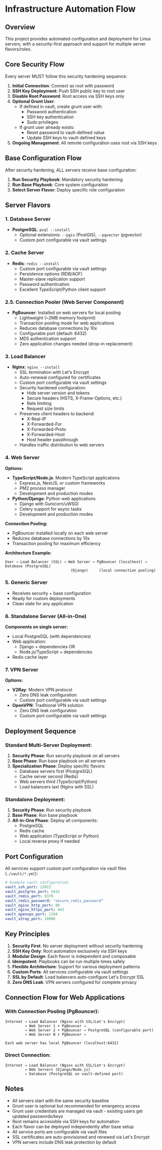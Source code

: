 # Infrastructure Automation Flow

## Overview
This project provides automated configuration and deployment for Linux servers, with a security-first approach and support for multiple server flavors/roles.

## Core Security Flow
Every server MUST follow this security hardening sequence:

1. **Initial Connection**: Connect as root with password
2. **SSH Key Deployment**: Push SSH public key to root user
3. **Disable Root Password**: Root access via SSH keys only
4. **Optional Grunt User**: 
   - If defined in vault, create grunt user with:
     - Password authentication
     - SSH key authentication
     - Sudo privileges
   - If grunt user already exists:
     - Reset password to vault-defined value
     - Update SSH keys to vault-defined keys
5. **Ongoing Management**: All remote configuration uses root via SSH keys

## Base Configuration Flow
After security hardening, ALL servers receive base configuration:

1. **Run Security Playbook**: Mandatory security hardening
2. **Run Base Playbook**: Core system configuration
3. **Select Server Flavor**: Deploy specific role configuration

## Server Flavors

### 1. Database Server
- **PostgreSQL**: `psql --install`
  - Optional extensions: `--pgis` (PostGIS), `--pgvector` (pgvector)
  - Custom port configurable via vault settings

### 2. Cache Server
- **Redis**: `redis --install`
  - Custom port configurable via vault settings
  - Persistence options (RDB/AOF)
  - Master-slave replication support
  - Password authentication
  - Excellent TypeScript/Python client support

### 2.5. Connection Pooler (Web Server Component)
- **PgBouncer**: Installed on web servers for local pooling
  - Lightweight (~2MB memory footprint)
  - Transaction pooling mode for web applications
  - Reduces database connections by 10x
  - Configurable port (default: 6432)
  - MD5 authentication support
  - Zero application changes needed (drop-in replacement)

### 3. Load Balancer
- **Nginx**: `nginx --install`
  - SSL termination with Let's Encrypt
  - Auto-renewal configured for certificates
  - Custom port configurable via vault settings
  - Security hardened configuration:
    - Hide server version and tokens
    - Secure headers (HSTS, X-Frame-Options, etc.)
    - Rate limiting
    - Request size limits
  - Preserves client headers to backend:
    - X-Real-IP
    - X-Forwarded-For
    - X-Forwarded-Proto
    - X-Forwarded-Host
    - Host header passthrough
  - Handles traffic distribution to web servers

### 4. Web Server
**Options:**
- **TypeScript/Node.js**: Modern TypeScript applications
  - Express.js, NestJS, or custom frameworks
  - PM2 process manager
  - Development and production modes
- **Python/Django**: Python web applications
  - Django with Gunicorn/uWSGI
  - Celery support for async tasks
  - Development and production modes

**Connection Pooling:**
- PgBouncer installed locally on each web server
- Reduces database connections by 10x
- Transaction pooling for maximum efficiency

**Architecture Example:**
```
User → Load Balancer (SSL) → Web Server → PgBouncer (localhost) → Database (PostgreSQL)
                              (Django)     (local connection pooling)
```

### 5. Generic Server
- Receives security + base configuration
- Ready for custom deployments
- Clean slate for any application

### 6. Standalone Server (All-in-One)
**Components on single server:**
- Local PostgreSQL (with dependencies)
- Web application:
  - Django + dependencies OR
  - Node.js/TypeScript + dependencies
- Redis cache layer

### 7. VPN Server
**Options:**
- **V2Ray**: Modern VPN protocol
  - Zero DNS leak configuration
  - Custom port configurable via vault settings
- **OpenVPN**: Traditional VPN solution
  - Zero DNS leak configuration
  - Custom port configurable via vault settings

## Deployment Sequence

### Standard Multi-Server Deployment:
1. **Security Phase**: Run security playbook on all servers
2. **Base Phase**: Run base playbook on all servers
3. **Specialization Phase**: Deploy specific flavors:
   - Database servers first (PostgreSQL)
   - Cache server second (Redis)
   - Web servers third (TypeScript/Python)
   - Load balancers last (Nginx with SSL)

### Standalone Deployment:
1. **Security Phase**: Run security playbook
2. **Base Phase**: Run base playbook
3. **All-in-One Phase**: Deploy all components:
   - PostgreSQL
   - Redis cache
   - Web application (TypeScript or Python)
   - Local reverse proxy if needed

## Port Configuration

All services support custom port configuration via vault files (`./vault/*.yml`):

```yaml
# Example vault configuration
vault_ssh_port: 22022
vault_postgres_port: 5432
vault_redis_port: 6379
vault_redis_password: "secure_redis_password"
vault_nginx_http_port: 80
vault_nginx_https_port: 443
vault_openvpn_port: 1194
vault_v2ray_port: 10086
```

## Key Principles

1. **Security First**: No server deployment without security hardening
2. **SSH Key Only**: Root automation exclusively via SSH keys
3. **Modular Design**: Each flavor is independent and composable
4. **Idempotent**: Playbooks can be run multiple times safely
5. **Flexible Architecture**: Support for various deployment patterns
6. **Custom Ports**: All services configurable via vault settings
7. **SSL by Default**: Load balancers auto-configure Let's Encrypt SSL
8. **Zero DNS Leak**: VPN servers configured for complete privacy

## Connection Flow for Web Applications

### With Connection Pooling (PgBouncer):
```
Internet → Load Balancer (Nginx with SSL/Let's Encrypt)
         → Web Server 1 + PgBouncer → 
         → Web Server 2 + PgBouncer → PostgreSQL (configurable port)
         → Web Server N + PgBouncer →

Each web server has local PgBouncer (localhost:6432)
```

### Direct Connection:
```
Internet → Load Balancer (Nginx with SSL/Let's Encrypt)
         → Web Servers (Django/Node.js)
         → Database (PostgreSQL on vault-defined port)
```

## Notes
- All servers start with the same security baseline
- Grunt user is optional but recommended for emergency access
- Grunt user credentials are managed via vault - existing users get updated passwords/keys
- Root remains accessible via SSH keys for automation
- Each flavor can be deployed independently after base setup
- All service ports are configurable via vault files
- SSL certificates are auto-provisioned and renewed via Let's Encrypt
- VPN servers include DNS leak protection by default